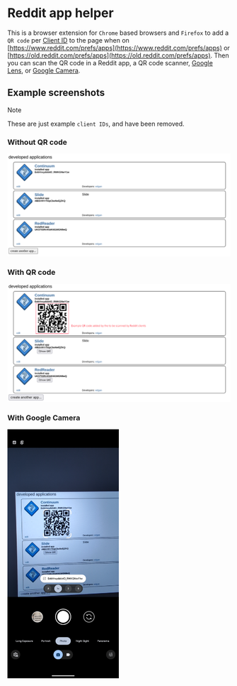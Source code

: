 # Reddit app helper

This is a browser extension for `Chrome` based browsers and `Firefox` to add a `QR code` per [Client ID](https://github.com/edgan/Slide/blob/master/SETUP.md#reddit-client-id) to the page when on [https://www.reddit.com/prefs/apps](https://www.reddit.com/prefs/apps) or [https://old.reddit.com/prefs/apps](https://old.reddit.com/prefs/apps). Then you can scan the QR code in a Reddit app, a QR code scanner, [Google Lens](https://play.google.com/store/apps/details?id=com.google.ar.lens&hl=en_US), or [Google Camera](https://play.google.com/store/apps/details?id=com.google.android.GoogleCamera&hl=en_US).

## Example screenshots

> [!NOTE]
>
> These are just example `client IDs`, and have been removed.

### Without QR code
![Without QR code](/screenshots/example-without-qr-code.png)

### With QR code
![With QR code](/screenshots/example-with-qr-code.png)

### With Google Camera
<img src="screenshots/example-with-google-camera.png"  width=50% height=50%>
